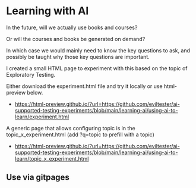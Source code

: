 # Learning with AI

In the future, will we actually use books and courses?

Or will the courses and books be generated on demand?

In which case we would mainly need to know the key questions to ask, and possibly be taught why those key questions are important.

I created a small HTML page to experiment with this based on the topic of Exploratory Testing.

Either download the experiment.html file and try it locally or use html-preview below.

- https://html-preview.github.io/?url=https://github.com/eviltester/ai-supported-testing-experiments/blob/main/learning-ai/using-ai-to-learn/experiment.html


A generic page that allows configuring topic is in the topic_x_experiment.html (add ?q=topic to prefill with a topic)

- https://html-preview.github.io/?url=https://github.com/eviltester/ai-supported-testing-experiments/blob/main/learning-ai/using-ai-to-learn/topic_x_experiment.html

## Use via gitpages

